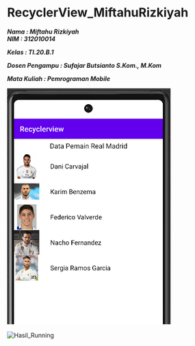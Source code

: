 # RecyclerView_MiftahuRizkiyah

***Nama : Miftahu Rizkiyah*** <br>
***NIM : 312010014***

***Kelas : TI.20.B.1***

***Dosen Pengampu : Sufajar Butsianto S.Kom., M.Kom***

***Mata Kuliah : Pemrograman Mobile***

![Hasil_Running](Picture1.png)

![Hasil_Running](pict/Picture2.png)

